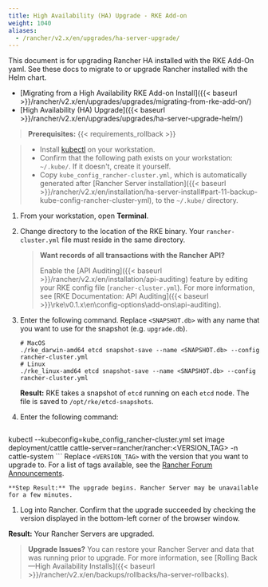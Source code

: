 ```yaml
---
title: High Availability (HA) Upgrade - RKE Add-on
weight: 1040
aliases:
  - /rancher/v2.x/en/upgrades/ha-server-upgrade/
---
```


This document is for upgrading Rancher HA installed with the RKE Add-On yaml. See these docs to migrate to or upgrade Rancher installed with the Helm chart.

* [Migrating from a High Availability RKE Add-on Install]({{< baseurl >}}/rancher/v2.x/en/upgrades/upgrades/migrating-from-rke-add-on/)
* [High Availability (HA) Upgrade]({{< baseurl >}}/rancher/v2.x/en/upgrades/upgrades/ha-server-upgrade-helm/)

>**Prerequisites:**
{{< requirements_rollback >}}

>- Install [kubectl](https://kubernetes.io/docs/tasks/tools/install-kubectl/) on your workstation.
>- Confirm that the following path exists on your workstation: `~/.kube/`. If it doesn't, create it yourself.
>- Copy `kube_config_rancher-cluster.yml`, which is automatically generated after [Rancher Server installation]({{< baseurl >}}/rancher/v2.x/en/installation/ha-server-install#part-11-backup-kube-config-rancher-cluster-yml), to the `~/.kube/` directory.

1. From your workstation, open **Terminal**.

1. Change directory to the location of the RKE binary. Your `rancher-cluster.yml` file must reside in the same directory.

    >**Want records of all transactions with the Rancher API?** 
    >
    >Enable the [API Auditing]({{< baseurl >}}/rancher/v2.x/en/installation/api-auditing) feature by editing your RKE config file (`rancher-cluster.yml`). For more information, see [RKE Documentation: API Auditing]({{< baseurl >}}\rke\v0.1.x\en\config-options\add-ons\api-auditing).

1. <a id="snapshot"></a> Enter the following command. Replace `<SNAPSHOT.db>` with any name that you want to use for the snapshot (e.g. `upgrade.db`).

    ```
	# MacOS
	./rke_darwin-amd64 etcd snapshot-save --name <SNAPSHOT.db> --config rancher-cluster.yml
	# Linux
    ./rke_linux-amd64 etcd snapshot-save --name <SNAPSHOT.db> --config rancher-cluster.yml
    ```

    **Result:** RKE takes a snapshot of `etcd` running on each `etcd` node. The file is saved to `/opt/rke/etcd-snapshots`.

1. Enter the following command:

    ```
kubectl --kubeconfig=kube_config_rancher-cluster.yml set image deployment/cattle cattle-server=rancher/rancher:<VERSION_TAG> -n cattle-system
    ```
    Replace `<VERSION_TAG>` with the version that you want to upgrade to. For a list of tags available, see the [Rancher Forum Announcements](https://forums.rancher.com/c/announcements).

    **Step Result:** The upgrade begins. Rancher Server may be unavailable for a few minutes.

1. Log into Rancher. Confirm that the upgrade succeeded by checking the version displayed in the bottom-left corner of the browser window.

**Result:** Your Rancher Servers are upgraded.

>**Upgrade Issues?** You can restore your Rancher Server and data that was running prior to upgrade. For more information, see [Rolling Back—High Availability Installs]({{< baseurl >}}/rancher/v2.x/en/backups/rollbacks/ha-server-rollbacks).
